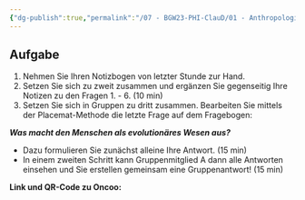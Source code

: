 ```yaml
---
{"dg-publish":true,"permalink":"/07 - BGW23-PHI-ClauD/01 - Anthropologie/03a - Placemat - Der Mensch als evolutionäres Wesen/"}
---
```


## Aufgabe

1. Nehmen Sie Ihren Notizbogen von letzter Stunde zur Hand.
2. Setzen Sie sich zu zweit zusammen und ergänzen Sie gegenseitig Ihre Notizen zu den Fragen 1. - 6. (10 min)
3. Setzen Sie sich in Gruppen zu dritt zusammen. Bearbeiten Sie mittels der Placemat-Methode die letzte Frage auf dem Fragebogen:

***Was macht den Menschen als evolutionäres Wesen aus?***

- Dazu formulieren Sie zunächst alleine Ihre Antwort. (15 min)
- In einem zweiten Schritt kann Gruppenmitglied A dann alle Antworten einsehen und Sie erstellen gemeinsam eine Gruppenantwort! (15 min)

**Link und QR-Code zu Oncoo:** 
